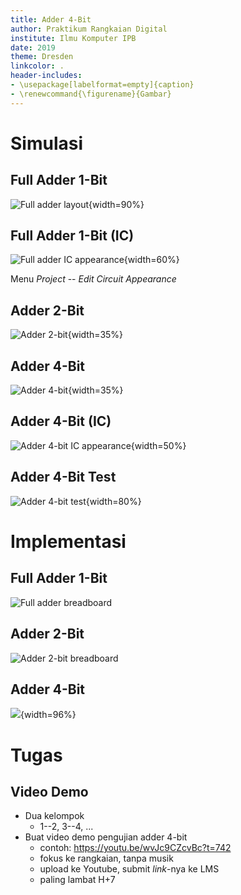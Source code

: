 ```yaml
---
title: Adder 4-Bit
author: Praktikum Rangkaian Digital
institute: Ilmu Komputer IPB
date: 2019
theme: Dresden
linkcolor: .
header-includes:
- \usepackage[labelformat=empty]{caption}
- \renewcommand{\figurename}{Gambar}
---
```


# Simulasi


## Full Adder 1-Bit

![Full adder layout](adder-1bit.png){width=90%}

## Full Adder 1-Bit (IC)

![Full adder IC appearance](adder-1bit-ic.png){width=60%}

Menu *Project* -- *Edit Circuit Appearance*

## Adder 2-Bit

![Adder 2-bit](adder-2bit.png){width=35%}

## Adder 4-Bit

![Adder 4-bit](adder-4bit.png){width=35%}

## Adder 4-Bit (IC)

![Adder 4-bit IC appearance](adder-4bit-ic.png){width=50%}

## Adder 4-Bit Test

![Adder 4-bit test](adder-4bit-test.png){width=80%}

# Implementasi

## Full Adder 1-Bit

![Full adder breadboard](adder-1bit-full_bb.png)

## Adder 2-Bit

![Adder 2-bit breadboard](adder-2bit_bb.png)

## Adder 4-Bit

![](adder-4bit-v2_bb.png){width=96%}

# Tugas

## Video Demo

- Dua kelompok
    - 1--2, 3--4, ...
- Buat video demo pengujian adder 4-bit
    - contoh: <https://youtu.be/wvJc9CZcvBc?t=742>
    - fokus ke rangkaian, tanpa musik
    - upload ke Youtube, submit *link*-nya ke LMS
    - paling lambat H+7

<!--

## Laporan Adder 2-bit

- Buat laporan untuk rangkaian adder 2-bit
    - simulasi Logisim
    - skema breadboard
    - implementasi breadboard (foto)
    - pembahasan, penutup
- Kumpulkan ke email asprak, cc: <auriza@apps.ipb.ac.id>
    - paling lambat H+7

-->
